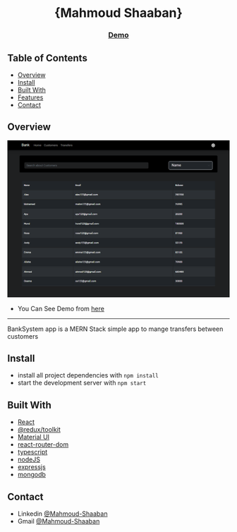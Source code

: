 <!-- Please update value in the {}  -->

<h1 align="center">{Mahmoud Shaaban}</h1>

<div align="center">
  <h3>
    <a href="https://bank--system.herokuapp.com/">
      Demo
    </a>
  </h3>
</div>

<!-- TABLE OF CONTENTS -->

## Table of Contents
 
- [Overview](#overview)
- [Install](#install)
- [Built With](#built-with)
- [Features](#features)
- [Contact](#contact)

<!-- OVERVIEW -->

## Overview
![screenshot](https://github.com/mahmoudzin/bank-system/blob/masterbranch/main.png)

- You Can See Demo from [here](https://bank--system.herokuapp.com/)

----------------------------------------------------------------

BankSystem app is a MERN Stack simple app to mange transfers between customers

## Install 

- install all project dependencies with `npm install`
- start the development server with `npm start`

## Built With

- [React](https://reactjs.org/)
- [@redux/toolkit](https://redux-toolkit.js.org/)
- [Material UI](https://mui.com/)
- [react-router-dom](https://reactrouter.com/docs/en/v6)
- [typescript](https://www.typescriptlang.org/)
- [nodeJS](https://nodejs.org/en/)
- [expressjs](https://expressjs.com/)
- [mongodb](https://www.mongodb.com/)


## Contact

- Linkedin [@Mahmoud-Shaaban](https://www.linkedin.com/in/mahmoud-shaaban-5192b720a/)
- Gmail [@Mahmoud-Shaaban](mahmoudshaaban01013193132@gmail.com)
